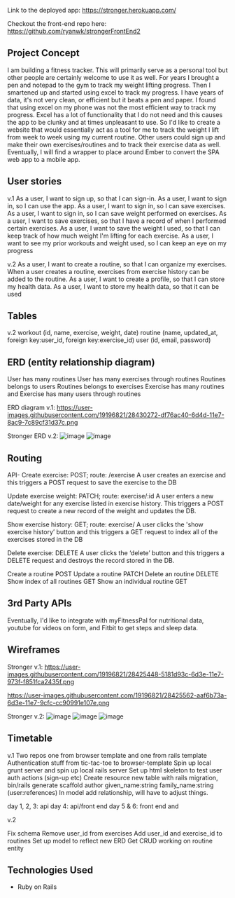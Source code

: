 
Link to the deployed app: https://stronger.herokuapp.com/

Checkout the front-end repo here: https://github.com/ryanwk/strongerFrontEnd2

## Project Concept

I am building a fitness tracker. This will primarily serve as a personal
tool but other people are certainly welcome to use it as well. For years
I brought a pen and notepad to the gym to track my weight lifting progress.
Then I smartened up and started using excel to track my progress.
I have years of data, it's not very clean, or efficient but it beats a pen and paper.
I found that using excel on my phone was not the most efficient way to track my
progress. Excel has a lot of functionality that I do not need and this causes
the app to be clunky and at times unpleasant to use.
So I'd like to create a website that would essentially act
as a tool for me to track the weight I lift from week to week using my current
routine. Other users could sign up and make their own exercises/routines and to
track their exercise data as well. Eventually, I will find a wrapper to place
around Ember to convert the SPA web app to a mobile app.


## User stories
v.1
As a user, I want to sign up, so that I can sign-in.
As a user, I want to sign in, so I can use the app.
As a user, I want to sign in, so I can save exercises.
As a user, I want to sign in, so I can save weight performed on exercises.
As a user, I want to save exercises, so that I have a record of when I performed certain exercises.
As a user, I want to save the weight I used, so that I can keep track of how much weight I'm lifting for each exercise.
As a user, I want to see my prior workouts and weight used, so I can keep an eye on my progress

v.2
As a user, I want to create a routine, so that I can organize my exercises.
When a user creates a routine, exercises from exercise history can be added to the routine.
As a user, I want to create a profile, so that I can store my health data.
As a user, I want to store my health data, so that it can be used

## Tables
v.2
workout (id, name, exercise, weight, date)
routine (name, updated_at, foreign key:user_id, foreign key:exercise_id)
user (id, email, password)

## ERD (entity relationship diagram)

User has many routines
User has many exercises through routines
Routines belongs to users
Routines belongs to exercises
Exercise has many routines and
Exercise has many users through routines

ERD diagram v.1:
https://user-images.githubusercontent.com/19196821/28430272-df76ac40-6d4d-11e7-8ac9-7c89cf31d37c.png

Stronger ERD v.2:
![image](https://user-images.githubusercontent.com/19196821/29722107-92bd0ce4-898d-11e7-8f70-b689d4e103eb.png)
![image](https://user-images.githubusercontent.com/19196821/29753753-2fc48d32-8b46-11e7-9a62-5e70f639ea81.png)

## Routing
API-
Create exercise: POST; route: /exercise
A user creates an exercise and this triggers a POST request to save the exercise to the DB

Update exercise weight: PATCH; route: exercise/:id
A user enters a new date/weight for any exercise listed in exercise history. This triggers a POST request to create a new record of the weight and updates the DB.

Show exercise history: GET; route: exercise/
A user clicks the 'show exercise history’ button and this triggers a GET request to index all of the exercises stored in the DB

Delete exercise: DELETE
A user clicks the ‘delete’ button and this triggers a DELETE request and destroys the record stored in the DB.


Create a routine POST
Update a routine PATCH
Delete an routine DELETE
Show index of all routines GET
Show an individual routine GET


## 3rd Party APIs

Eventually, I'd like to integrate with myFitnessPal for nutritional data, youtube for videos on form, and Fitbit to get steps and sleep data.

## Wireframes
Stronger v.1:
https://user-images.githubusercontent.com/19196821/28425448-5181d93c-6d3e-11e7-973f-f851fca2435f.png

https://user-images.githubusercontent.com/19196821/28425562-aaf6b73a-6d3e-11e7-9cfc-cc90991e107e.png

Stronger v.2:
![image](https://user-images.githubusercontent.com/19196821/29722132-a3153508-898d-11e7-9e78-e09ff1b06f1e.png)
![image](https://user-images.githubusercontent.com/19196821/29753729-9f0d9b12-8b45-11e7-8ef3-3b23a2245267.png)
![image](https://user-images.githubusercontent.com/19196821/29844187-6970638e-8cdc-11e7-9666-a4398215a519.png)

## Timetable

v.1
Two repos one from browser template and one from rails template
Authentication stuff from tic-tac-toe to browser-template
Spin up local grunt server and spin up local rails server
Set up html skeleton to test user auth actions (sign-up etc)
Create resource new table with rails migration, bin/rails generate scaffold author given_name:string family_name:string (user:references)
In model add relationship, will have to adjust things.

day 1, 2, 3: api
day 4: api/front end
day 5 & 6: front end and

v.2

Fix schema
Remove user_id from exercises
Add user_id and exercise_id to routines
Set up model to reflect new ERD
Get CRUD working on routine entity

## Technologies Used

- Ruby on Rails
